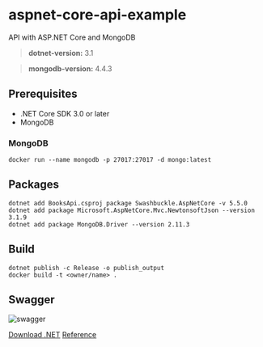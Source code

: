 # aspnet-core-api-example
API with ASP.NET Core and MongoDB

> **dotnet-version:** 3.1

> **mongodb-version:** 	4.4.3

## Prerequisites

* .NET Core SDK 3.0 or later
* MongoDB 

### MongoDB

``` 
docker run --name mongodb -p 27017:27017 -d mongo:latest
```

## Packages

```
dotnet add BooksApi.csproj package Swashbuckle.AspNetCore -v 5.5.0
dotnet add package Microsoft.AspNetCore.Mvc.NewtonsoftJson --version 3.1.9
dotnet add package MongoDB.Driver --version 2.11.3
```

## Build

```
dotnet publish -c Release -o publish_output
docker build -t <owner/name> .
```

## Swagger

![swagger](https://i.imgur.com/uwcUnXC.png)

[Download .NET](https://dotnet.microsoft.com/download)
[Reference](https://docs.microsoft.com/en-us/aspnet/core/tutorials/first-mongo-app?view=aspnetcore-3.1&tabs=visual-studio-code#test-the-web-api)
